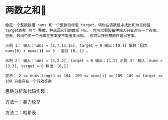 # 两数之和🌟

``给定一个整数数组 nums 和一个整数目标值 target，请你在该数组中找出和为目标值target的那 两个 整数，并返回它们的数组下标。 你可以假设每种输入只会对应一个答案。但是，数组中同一个元素在答案里不能重复出现。 你可以按任意顺序返回答案。 ``

``示例 1： 输入：nums = [2,7,11,15], target = 9 输出：[0,1] 解释：因为 nums[0] + nums[1] == 9 ，返回 [0, 1] 。 ``

``示例 2： 输入：nums = [3,2,4], target = 6 输出：[1,2] 示例 3： 输入：nums = [3,3], target = 6 输出：[0,1] ``

``提示： 2 <= nums.length <= 104 -109 <= nums[i] <= 109 -109 <= target <= 109 只会存在一个有效答案``



思路分析和代码实现：

方法一：暴力枚举





方法二：哈希表

